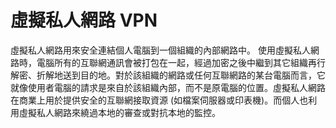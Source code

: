 [Title]: # (虛擬私人網路)
[Order]: # (130)

# 虛擬私人網路 VPN

虛擬私人網路用來安全連結個人電腦到一個組織的內部網路中。 使用虛擬私人網路時，電腦所有的互聯網通訊會被打包在一起，經過加密之後中繼到其它組織再行解密、折解地送到目的地。對於該組織的網路或任何互聯網路的某台電腦而言，它就像使用者電腦的請求是來自於該組織內部，而不是原電腦的位置。虛擬私人網路在商業上用於提供安全的互聯網接取資源 (如檔案伺服器或印表機)。而個人也利用虛擬私人網路來繞過本地的審查或對抗本地的監控。